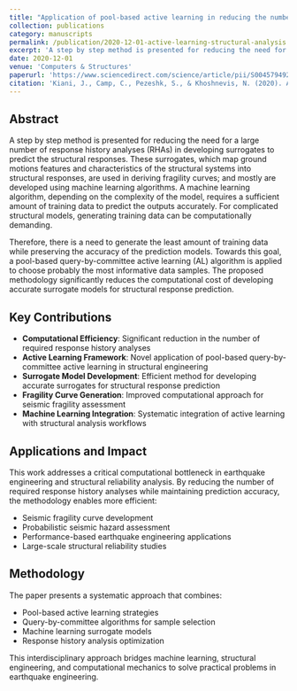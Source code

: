 ```yaml
---
title: "Application of pool-based active learning in reducing the number of required response history analyses"
collection: publications
category: manuscripts
permalink: /publication/2020-12-01-active-learning-structural-analysis
excerpt: 'A step by step method is presented for reducing the need for a large number of response history analyses (RHAs) in developing surrogates to predict structural responses. We apply a pool-based query-by-committee active learning algorithm to choose the most informative data samples while preserving the accuracy of prediction models used in deriving fragility curves.'
date: 2020-12-01
venue: 'Computers & Structures'
paperurl: 'https://www.sciencedirect.com/science/article/pii/S0045794920301589'
citation: 'Kiani, J., Camp, C., Pezeshk, S., & Khoshnevis, N. (2020). Application of pool-based active learning in reducing the number of required response history analyses. Computers & Structures, 241, 106355. https://doi.org/10.1016/j.compstruc.2020.106355'
---
```


## Abstract

A step by step method is presented for reducing the need for a large number of response history analyses (RHAs) in developing surrogates to predict the structural responses. These surrogates, which map ground motions features and characteristics of the structural systems into structural responses, are used in deriving fragility curves; and mostly are developed using machine learning algorithms. A machine learning algorithm, depending on the complexity of the model, requires a sufficient amount of training data to predict the outputs accurately. For complicated structural models, generating training data can be computationally demanding. 

Therefore, there is a need to generate the least amount of training data while preserving the accuracy of the prediction models. Towards this goal, a pool-based query-by-committee active learning (AL) algorithm is applied to choose probably the most informative data samples. The proposed methodology significantly reduces the computational cost of developing accurate surrogate models for structural response prediction.

## Key Contributions

- **Computational Efficiency**: Significant reduction in the number of required response history analyses
- **Active Learning Framework**: Novel application of pool-based query-by-committee active learning in structural engineering
- **Surrogate Model Development**: Efficient method for developing accurate surrogates for structural response prediction
- **Fragility Curve Generation**: Improved computational approach for seismic fragility assessment
- **Machine Learning Integration**: Systematic integration of active learning with structural analysis workflows

## Applications and Impact

This work addresses a critical computational bottleneck in earthquake engineering and structural reliability analysis. By reducing the number of required response history analyses while maintaining prediction accuracy, the methodology enables more efficient:

- Seismic fragility curve development
- Probabilistic seismic hazard assessment
- Performance-based earthquake engineering applications
- Large-scale structural reliability studies

## Methodology

The paper presents a systematic approach that combines:
- Pool-based active learning strategies
- Query-by-committee algorithms for sample selection
- Machine learning surrogate models
- Response history analysis optimization

This interdisciplinary approach bridges machine learning, structural engineering, and computational mechanics to solve practical problems in earthquake engineering.
